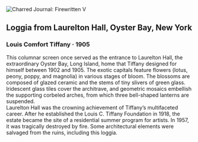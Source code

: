 <div class="artwork-of-the-day">
  <div class="container">
    <div class="img-wrapper">
      <img
        src="https://uploads8.wikiart.org/images/louis-comfort-tiffany/loggia-from-laurelton-hall-oyster-bay-new-york-1905.jpg!Large.jpg"
        alt="Charred Journal: Firewritten V" />
    </div>
    <div class="artwork-detail">
      <div class="artwork-origin"> 
        <h2 class="artwork-name">Loggia from Laurelton Hall, Oyster Bay, New York</h2>
        <h3 class="artist">
          Louis Comfort Tiffany
                    ·  1905
        </h3>
      </div>
      <p class="description">
        <span class="artwork-description-text ng-binding" ng-bind-html="viewModel.ArtworkOfTheDay.Description | unsafe">This columnar screen once served as the entrance to Laurelton Hall, the extraordinary Oyster Bay, Long Island, home that Tiffany designed for himself between 1902 and 1905. The exotic capitals feature flowers (lotus, peony, poppy, and magnolia) in various stages of bloom. The blossoms are composed of glazed ceramic and the stems of tiny slivers of green glass. Iridescent glass tiles cover the architrave, and geometric mosaics embellish the supporting corbeled arches, from which three bell-shaped lanterns are suspended.
<br>Laurelton Hall was the crowning achievement of Tiffany’s multifaceted career. After he established the Louis C. Tiffany Foundation in 1918, the estate became the site of a residential summer program for artists. In 1957, it was tragically destroyed by fire. Some architectural elements were salvaged from the ruins, including this loggia.</span>
                        <div class="text-shadow-container" ng-show="showShadow" style=""></div>
      </p>
    </div>
  </div>

</div>
